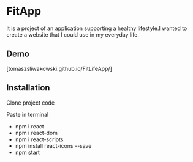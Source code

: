 # FitApp
It is a project of an application supporting a healthy lifestyle.I wanted to create a website that I could use in my everyday life.

## Demo

[tomaszsliwakowski.github.io/FitLifeApp/]

## Installation

Clone project code

Paste in terminal
 - npm i react
 - npm i react-dom
 - npm i react-scripts 
 - npm install react-icons --save
 - npm start 

